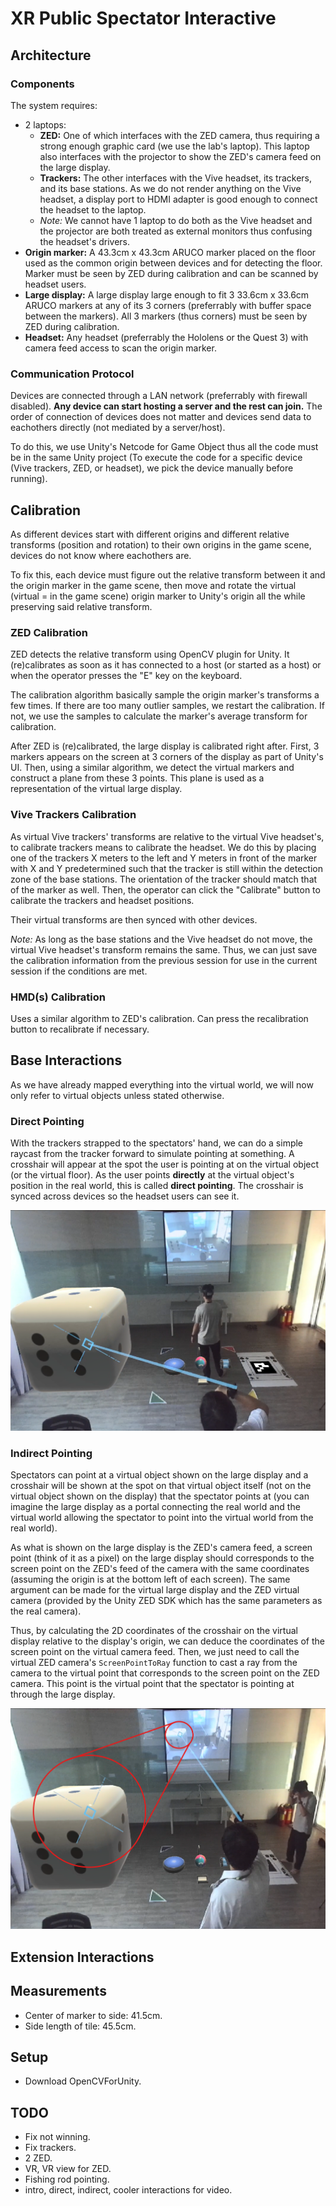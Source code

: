 # XR Public Spectator Interactive

## Architecture

### Components

The system requires:

- 2 laptops:
  - **ZED:** One of which interfaces with the ZED camera, thus requiring a strong enough graphic card (we use the lab's laptop). This laptop also interfaces with the projector to show the ZED's camera feed on the large display.
  - **Trackers:** The other interfaces with the Vive headset, its trackers, and its base stations. As we do not render anything on the Vive headset, a display port to HDMI adapter is good enough to connect the headset to the laptop.
  - _Note:_ We cannot have 1 laptop to do both as the Vive headset and the projector are both treated as external monitors thus confusing the headset's drivers.
- **Origin marker:** A 43.3cm x 43.3cm ARUCO marker placed on the floor used as the common origin between devices and for detecting the floor. Marker must be seen by ZED during calibration and can be scanned by headset users.
- **Large display:** A large display large enough to fit 3 33.6cm x 33.6cm ARUCO markers at any of its 3 corners (preferrably with buffer space between the markers). All 3 markers (thus corners) must be seen by ZED during calibration.
- **Headset:** Any headset (preferrably the Hololens or the Quest 3) with camera feed access to scan the origin marker.

### Communication Protocol

Devices are connected through a LAN network (preferrably with firewall disabled). **Any device can start hosting a server and the rest can join.** The order of connection of devices does not matter and devices send data to eachothers directly (not mediated by a server/host).

To do this, we use Unity's Netcode for Game Object thus all the code must be in the same Unity project (To execute the code for a specific device (Vive trackers, ZED, or headset), we pick the device manually before running).

## Calibration

As different devices start with different origins and different relative transforms (position and rotation) to their own origins in the game scene, devices do not know where eachothers are.

To fix this, each device must figure out the relative transform between it and the origin marker in the game scene, then move and rotate the virtual (virtual = in the game scene) origin marker to Unity's origin all the while preserving said relative transform.

### ZED Calibration

ZED detects the relative transform using OpenCV plugin for Unity. It (re)calibrates as soon as it has connected to a host (or started as a host) or when the operator presses the "E" key on the keyboard.

The calibration algorithm basically sample the origin marker's transforms a few times. If there are too many outlier samples, we restart the calibration. If not, we use the samples to calculate the marker's average transform for calibration.

After ZED is (re)calibrated, the large display is calibrated right after. First, 3 markers appears on the screen at 3 corners of the display as part of Unity's UI. Then, using a similar algorithm, we detect the virtual markers and construct a plane from these 3 points. This plane is used as a representation of the virtual large display.

### Vive Trackers Calibration

As virtual Vive trackers' transforms are relative to the virtual Vive headset's, to calibrate trackers means to calibrate the headset. We do this by placing one of the trackers X meters to the left and Y meters in front of the marker with X and Y predetermined such that the tracker is still within the detection zone of the base stations. The orientation of the tracker should match that of the marker as well. Then, the operator can click the "Calibrate" button to calibrate the trackers and headset positions.

Their virtual transforms are then synced with other devices.

_Note:_ As long as the base stations and the Vive headset do not move, the virtual Vive headset's transform remains the same. Thus, we can just save the calibration information from the previous session for use in the current session if the conditions are met.

### HMD(s) Calibration

Uses a similar algorithm to ZED's calibration. Can press the recalibration button to recalibrate if necessary.

## Base Interactions

As we have already mapped everything into the virtual world, we will now only refer to virtual objects unless stated otherwise.

### Direct Pointing

With the trackers strapped to the spectators' hand, we can do a simple raycast from the tracker forward to simulate pointing at something. A crosshair will appear at the spot the user is pointing at on the virtual object (or the virtual floor). As the user points **directly** at the virtual object's position in the real world, this is called **direct pointing**. The crosshair is synced across devices so the headset users can see it.

![Direct pointing](https://github.com/LeStolz/XR-Interactive/blob/main/Docs/direct.png)

### Indirect Pointing

Spectators can point at a virtual object shown on the large display and a crosshair will be shown at the spot on that virtual object itself (not on the virtual object shown on the display) that the spectator points at (you can imagine the large display as a portal connecting the real world and the virtual world allowing the spectator to point into the virtual world from the real world).

As what is shown on the large display is the ZED's camera feed, a screen point (think of it as a pixel) on the large display should corresponds to the screen point on the ZED's feed of the camera with the same coordinates (assuming the origin is at the bottom left of each screen). The same argument can be made for the virtual large display and the ZED virtual camera (provided by the Unity ZED SDK which has the same parameters as the real camera).

Thus, by calculating the 2D coordinates of the crosshair on the virtual display relative to the display's origin, we can deduce the coordinates of the screen point on the virtual camera feed. Then, we just need to call the virtual ZED camera's `ScreenPointToRay` function to cast a ray from the camera to the virtual point that corresponds to the screen point on the ZED camera. This point is the virtual point that the spectator is pointing at through the large display.

![Indirect pointing](https://github.com/LeStolz/XR-Interactive/blob/main/Docs/indirect.png)

## Extension Interactions

## Measurements

- Center of marker to side: 41.5cm.
- Side length of tile: 45.5cm.

## Setup

- Download OpenCVForUnity.

## TODO

- Fix not winning.
- Fix trackers.
- 2 ZED.
- VR, VR view for ZED.
- Fishing rod pointing.
- intro, direct, indirect, cooler interactions for video.
